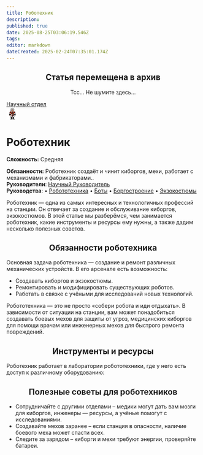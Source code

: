 ```yaml
---
title: Роботехник
description: 
published: true
date: 2025-08-25T03:06:19.546Z
tags: 
editor: markdown
dateCreated: 2025-02-24T07:35:01.174Z
---
```


<center>
<div class="warning-banner">
  <h2> Статья перемещена в архив  </h2>
  <p>Тсс... Не шумите здесь...</p><p>
</div>
</center>

<div style="display: flex; justify-content: center;">
<div class="roles-passport rnd">
  <div class="title rnd "><a href="/roles/scientificdepartment">Научный отдел</a></div>
  <div>
    <div><div><img src="/roles/roboticist.png"></div></div>
  <div><div>
    <h1>Роботехник</h1>
    <p><strong>Сложность:</strong> Средняя</p>
    <strong>Обязанности:</strong> Роботехник создаёт и чинит киборгов, мехи, работает с механизмами и фабрикаторами.. <br>
    <b>Руководители</b>: <a href="/roles/researchdirector">Научный Руководитель</a><br>
    <b>Руководства</b>: • <a href="/guides/robotics" title="Робототехника">Робототехника</a> • <a href="/guides/bots" title="Боты">Боты</a> • <a href="/guides/borgcreating" title="Боргостроение">Боргостроение</a> • <a href="/guides/exosuits" title="Экзокостюмы">Экзокостюмы</a>
</a>
  </div></div>
  </div>
</div>
</div>

Роботехник — одна из самых интересных и технологичных профессий на станции. Он отвечает за создание и обслуживание киборгов, экзокостюмов. В этой статье мы разберёмся, чем занимается роботехник, какие инструменты и ресурсы ему нужны, а также дадим несколько полезных советов.

## <center>Обязанности роботехника</center>
Основная задача роботехника — создание и ремонт различных механических устройств. В его арсенале есть возможность:

* Создавать киборгов и экзокостюмы.
* Ремонтировать и модифицировать существующих роботов.
* Работать в связке с учёными для исследований новых технологий.

Робототехника — это не просто «собери робота и иди отдыхать». В зависимости от ситуации на станции, вам может понадобиться создавать боевых мехов для защиты от угроз, медицинских киборгов для помощи врачам или инженерных мехов для быстрого ремонта повреждений.

## <center>Инструменты и ресурсы</center>
Роботехник работает в лаборатории робототехники, где у него есть доступ к различному оборудованию:

## <center>Полезные советы для роботехников</center>

* Сотрудничайте с другими отделами – медики могут дать вам мозги для киборгов, инженеры — ресурсы, а учёные помогут с исследованиями.
* Создавайте мехов заранее – если станция в опасности, наличие боевого меха может спасти всех.
* Следите за зарядом – киборги и мехи требуют энергии, проверяйте батареи.


<div class="table"></div>